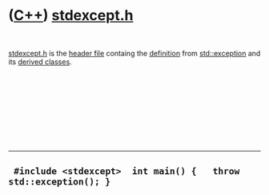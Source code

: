



 

 

 

 

 

([C++](Cpp.md)) [stdexcept.h](CppStdexceptH.md)
=================================================

 

[stdexcept.h](CppStdexceptH.md) is the [header file](CppHeaderFile.md)
containg the [definition](CppDefinition.md) from
[std::exception](CppException.md) and its [derived
classes](CppDerivedClass.md).

 

 

 

 

 

  -------------------------------------------------------------------
  ` #include <stdexcept>  int main() {   throw std::exception(); }`
  -------------------------------------------------------------------

 

 

 

 

 





 



